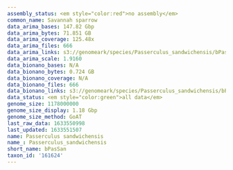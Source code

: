 ```yaml
---
assembly_status: <em style="color:red">no assembly</em>
common_name: Savannah sparrow
data_arima_bases: 147.82 Gbp
data_arima_bytes: 71.851 GB
data_arima_coverage: 125.48x
data_arima_files: 666
data_arima_links: s3://genomeark/species/Passerculus_sandwichensis/bPasSan1/genomic_data/arima/<br>
data_arima_scale: 1.9160
data_bionano_bases: N/A
data_bionano_bytes: 0.724 GB
data_bionano_coverage: N/A
data_bionano_files: 666
data_bionano_links: s3://genomeark/species/Passerculus_sandwichensis/bPasSan1/genomic_data/bionano/<br>
data_status: <em style="color:green">all data</em>
genome_size: 1178000000
genome_size_display: 1.18 Gbp
genome_size_method: GoAT
last_raw_data: 1633550998
last_updated: 1633551507
name: Passerculus sandwichensis
name_: Passerculus_sandwichensis
short_name: bPasSan
taxon_id: '161624'
---
```

